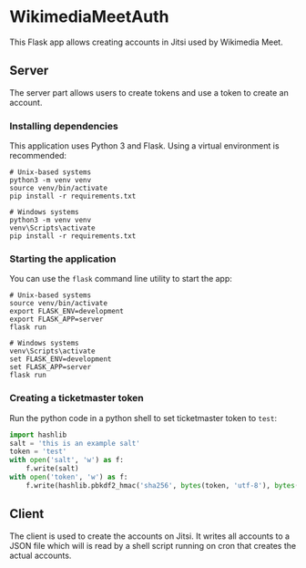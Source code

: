 # WikimediaMeetAuth
This Flask app allows creating accounts in Jitsi used by Wikimedia Meet.

## Server
The server part allows users to create tokens and use a token to create an account.

### Installing dependencies
This application uses Python 3 and Flask. Using a virtual environment is recommended:

```
# Unix-based systems
python3 -m venv venv
source venv/bin/activate
pip install -r requirements.txt

# Windows systems
python3 -m venv venv
venv\Scripts\activate
pip install -r requirements.txt
```

### Starting the application
You can use the `flask` command line utility to start the app:

```
# Unix-based systems
source venv/bin/activate
export FLASK_ENV=development
export FLASK_APP=server
flask run

# Windows systems
venv\Scripts\activate
set FLASK_ENV=development
set FLASK_APP=server
flask run
```

### Creating a ticketmaster token
Run the python code in a python shell to set ticketmaster token to `test`:
```python
import hashlib
salt = 'this is an example salt'
token = 'test'
with open('salt', 'w') as f:
    f.write(salt)
with open('token', 'w') as f:
    f.write(hashlib.pbkdf2_hmac('sha256', bytes(token, 'utf-8'), bytes(salt + "\n", 'utf-8'), 100000).hex())
```

## Client

The client is used to create the accounts on Jitsi. It writes all accounts to a JSON file which will is read by a shell script running on cron that creates the actual accounts.
